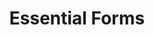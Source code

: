---
title: "Essential Forms"
start_date: "2004-06"
end_date: ""
draft: false
slug: "essential-forms"
tags: ['test']
---